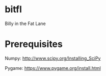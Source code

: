 bitfl
=====

Billy in the Fat Lane

Prerequisites
=============

Numpy: http://www.scipy.org/Installing_SciPy

Pygame: https://www.pygame.org/install.html

